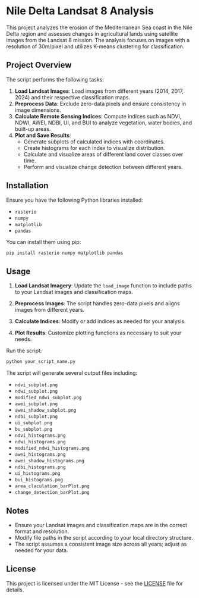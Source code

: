 # Nile Delta Landsat 8 Analysis

This project analyzes the erosion of the Mediterranean Sea coast in the Nile Delta region and assesses changes in agricultural lands using satellite images from the Landsat 8 mission. The analysis focuses on images with a resolution of 30m/pixel and utilizes K-means clustering for classification.

## Project Overview

The script performs the following tasks:
1. **Load Landsat Images**: Load images from different years (2014, 2017, 2024) and their respective classification maps.
2. **Preprocess Data**: Exclude zero-data pixels and ensure consistency in image dimensions.
3. **Calculate Remote Sensing Indices**: Compute indices such as NDVI, NDWI, AWEI, NDBI, UI, and BUI to analyze vegetation, water bodies, and built-up areas.
4. **Plot and Save Results**:
   - Generate subplots of calculated indices with coordinates.
   - Create histograms for each index to visualize distribution.
   - Calculate and visualize areas of different land cover classes over time.
   - Perform and visualize change detection between different years.

## Installation

Ensure you have the following Python libraries installed:

- `rasterio`
- `numpy`
- `matplotlib`
- `pandas`

You can install them using pip:

```bash
pip install rasterio numpy matplotlib pandas
```

## Usage

1. **Load Landsat Imagery**: Update the `load_image` function to include paths to your Landsat images and classification maps.

2. **Preprocess Images**: The script handles zero-data pixels and aligns images from different years.

3. **Calculate Indices**: Modify or add indices as needed for your analysis.

4. **Plot Results**: Customize plotting functions as necessary to suit your needs.

Run the script:

```bash
python your_script_name.py
```

The script will generate several output files including:

- `ndvi_subplot.png`
- `ndwi_subplot.png`
- `modified_ndwi_subplot.png`
- `awei_subplot.png`
- `awei_shadow_subplot.png`
- `ndbi_subplot.png`
- `ui_subplot.png`
- `bu_subplot.png`
- `ndvi_histograms.png`
- `ndwi_histograms.png`
- `modified_ndwi_histograms.png`
- `awei_histograms.png`
- `awei_shadow_histograms.png`
- `ndbi_histograms.png`
- `ui_histograms.png`
- `bui_histograms.png`
- `area_claculation_barPlot.png`
- `change_detection_barPlot.png`

## Notes

- Ensure your Landsat images and classification maps are in the correct format and resolution.
- Modify file paths in the script according to your local directory structure.
- The script assumes a consistent image size across all years; adjust as needed for your data.

## License

This project is licensed under the MIT License - see the [LICENSE](LICENSE) file for details.

